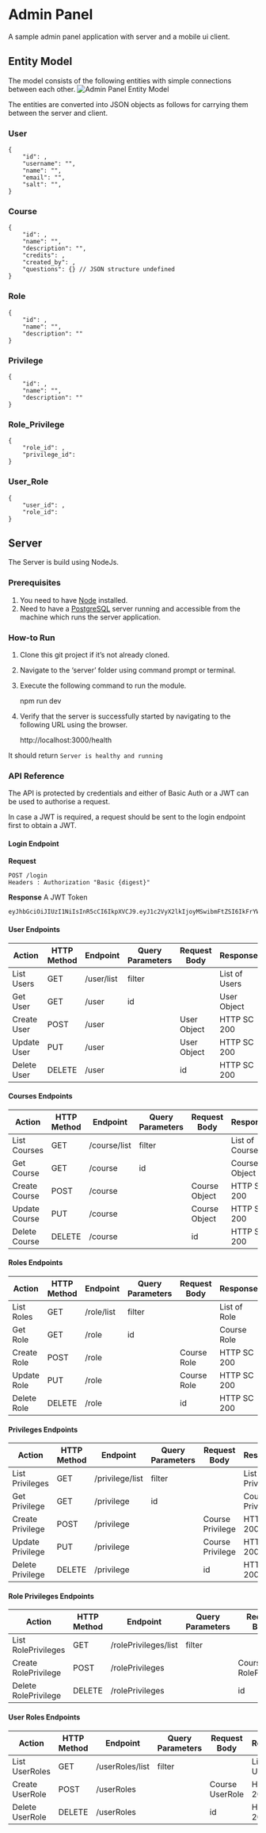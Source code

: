 
# Admin Panel

A sample admin panel application with server and a mobile ui client.

## Entity Model

The model consists of the following entities with simple connections between each other.
![Admin Panel Entity Model](https://github.com/akalankapagoda/adminpanel/blob/master/AdminPanelEntityModel.png?raw=true)

The entities are converted into JSON objects as follows for carrying them between the server and client.

### User

    {
		"id": ,
		"username": "",
		"name": "",
		"email": "",
		"salt": "",
	}

### Course
    {
        "id": ,
        "name": "",
        "description": "",
        "credits": ,
        "created_by": ,
        "questions": {} // JSON structure undefined
    }

### Role
    {
        "id": ,
        "name": "",
        "description": ""
    }

### Privilege
    {
        "id": ,
        "name": "",
        "description": ""
    }

### Role_Privilege
    {
        "role_id": ,
        "privilege_id": 
    }

### User_Role
	{
	    "user_id": ,
	    "role_id": 
	}

## Server

The Server is build using NodeJs.

### Prerequisites
1. You need to have [Node](https://nodejs.org/) installed.
2. Need to have a [PostgreSQL](https://www.postgresql.org/) server running and accessible from the machine which runs the server application.

### How-to Run
1. Clone this git project if it’s not already cloned.
2. Navigate to the ‘server’ folder using command prompt or terminal.
3. Execute the following command to run the module.

    npm run dev
    
4. Verify that the server is successfully started by navigating to the following URL using the browser.

    http://localhost:3000/health

  It should return `Server is healthy and running`

### API Reference

The API is protected by credentials and either of Basic Auth or a JWT can be used to authorise a request.

In case a JWT is required, a request should be sent to the login endpoint first to obtain a JWT.

#### Login Endpoint

**Request**

    POST /login
    Headers : Authorization "Basic {digest}"

**Response**
A JWT Token

    eyJhbGciOiJIUzI1NiIsInR5cCI6IkpXVCJ9.eyJ1c2VyX2lkIjoyMSwibmFtZSI6IkFrYWxhbmthIFBhZ29kYSBBcmFjaGNoaSIsImlhdCI6MTYyMTQ1MDgzNCwiZXhwIjoxNjIxNDUyNjM0fQ.UB82_GSBRW7Rr0clOWgiTcokZBZfDYaz_pFiH7KH2PU

#### User Endpoints

| Action |HTTP Method | Endpoint | Query Parameters | Request Body| Response |
|--|--|--|--|--|--|
| List Users| GET| /user/list | filter | | List of Users |
| Get User| GET| /user | id| | User Object |
| Create User| POST| /user | | User Object | HTTP SC 200 |
| Update User| PUT| /user | | User Object | HTTP SC 200 |
| Delete User| DELETE| /user | | id | HTTP SC 200 |

#### Courses Endpoints

| Action |HTTP Method | Endpoint | Query Parameters | Request Body| Response |
|--|--|--|--|--|--|
| List Courses| GET| /course/list | filter | | List of Courses|
| Get Course| GET| /course| id| | Course Object |
| Create Course| POST| /course| | Course Object | HTTP SC 200 |
| Update Course| PUT| /course| | Course Object | HTTP SC 200 |
| Delete Course| DELETE| /course| | id | HTTP SC 200 |

#### Roles Endpoints

| Action |HTTP Method | Endpoint | Query Parameters | Request Body| Response |
|--|--|--|--|--|--|
| List Roles| GET| /role/list | filter | | List of Role|
| Get Role| GET| /role| id| | Course Role|
| Create Role| POST| /role| | Course Role| HTTP SC 200 |
| Update Role| PUT| /role| | Course Role| HTTP SC 200 |
| Delete Role| DELETE| /role| | id | HTTP SC 200 |

#### Privileges Endpoints

| Action |HTTP Method | Endpoint | Query Parameters | Request Body| Response |
|--|--|--|--|--|--|
| List Privileges| GET| /privilege/list | filter | | List of Privilege|
| Get Privilege| GET| /privilege| id| | Course Privilege|
| Create Privilege| POST| /privilege| | Course Privilege| HTTP SC 200 |
| Update Privilege| PUT| /privilege| | Course Privilege| HTTP SC 200 |
| Delete Privilege| DELETE| /privilege| | id | HTTP SC 200 |

#### Role Privileges Endpoints

| Action |HTTP Method | Endpoint | Query Parameters | Request Body| Response |
|--|--|--|--|--|--|
| List RolePrivileges| GET| /rolePrivileges/list | filter | | List of RolePrivilege|
| Create RolePrivilege| POST| /rolePrivileges| | Course RolePrivilege| HTTP SC 200 |
| Delete RolePrivilege| DELETE| /rolePrivileges| | id | HTTP SC 200 |

#### User Roles Endpoints

| Action |HTTP Method | Endpoint | Query Parameters | Request Body| Response |
|--|--|--|--|--|--|
| List UserRoles| GET| /userRoles/list | filter | | List of UserRole|
| Create UserRole| POST| /userRoles| | Course UserRole| HTTP SC 200 |
| Delete UserRole| DELETE| /userRoles| | id | HTTP SC 200 |
